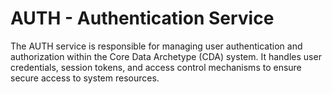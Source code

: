 # AUTH - Authentication Service

The AUTH service is responsible for managing user authentication and authorization within the Core Data Archetype (CDA) system. It handles user credentials, session tokens, and access control mechanisms to ensure secure access to system resources.
